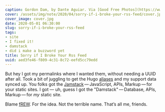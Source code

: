 ```yaml
---
caption: Gordon Dam, by Dante Aguiar. Via [Good Free Photos](https://www.goodfreephotos.com/other-landscapes/gordon-dam-and-beautiful-landscape.jpg.php)
cover: /assets/img/note/2020/04/sorry-if-i-broke-your-rss-feed/cover.jpg
cover_image: cover.jpg
date: 2020-05-01 06:30:00
slug: sorry-if-i-broke-your-rss-feed
tags:
- site
- I fixed it!
- damstack
- did i make a buzzword yet
title: Sorry if I Broke Your Rss Feed
uuid: aed3fe46-f809-4c31-8c72-eefd5cc79edd
---
```


But hey I got my permalinks where I wanted them, without needing a UUID
after all. Took a bit of juggling to get the Hugo
[aliases](https://gohugo.io/content-management/urls/#aliases) and my
support data synced up. You folks got the
[Jamstack](https://jamstack.org) — JavaScript, APIs, Markup — for your
static sites. I got — uh, guess I got the "Damstack" — Database, APIs,
Markup — for *my* static site.

Blame
[fREW](https://blog.afoolishmanifesto.com/posts/hugo-unix-vim-integration/#advanced-unix-tools).
For the idea. Not the terrible name. That’s all me, friends.